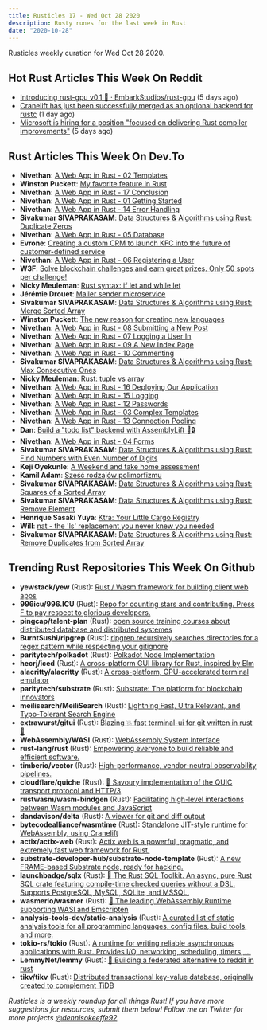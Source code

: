 ```yaml
---
title: Rusticles 17 - Wed Oct 28 2020
description: Rusty runes for the last week in Rust
date: "2020-10-28"
---
```


Rusticles weekly curation for Wed Oct 28 2020.

## Hot Rust Articles This Week On Reddit

- [Introducing rust-gpu v0.1 🐉 · EmbarkStudios/rust-gpu](https://www.reddit.com/r/rust/comments/jg056t/introducing_rustgpu_v01_embarkstudiosrustgpu/) (5 days ago)
- [Cranelift has just been successfully merged as an optional backend for rustc](https://www.reddit.com/r/rust/comments/jil2rs/cranelift_has_just_been_successfully_merged_as_an/) (1 day ago)
- [Microsoft is hiring for a position "focused on delivering Rust compiler improvements"](https://www.reddit.com/r/rust/comments/jg11lq/microsoft_is_hiring_for_a_position_focused_on/) (5 days ago)

## Rust Articles This Week On Dev.To

- **Nivethan**: [A Web App in Rust - 02 Templates](https://dev.to/krowemoh/a-web-app-in-rust-02-templates-5do1)
- **Winston Puckett**: [My favorite feature in Rust](https://dev.to/winstonpuckett/my-favorite-feature-in-rust-1cb2)
- **Nivethan**: [A Web App in Rust - 17 Conclusion](https://dev.to/krowemoh/a-web-app-in-rust-17-conclusion-1njd)
- **Nivethan**: [A Web App in Rust - 01 Getting Started](https://dev.to/krowemoh/a-web-app-in-rust-01-getting-started-572a)
- **Nivethan**: [A Web App in Rust - 14 Error Handling](https://dev.to/krowemoh/a-web-app-in-rust-14-error-handling-2kmg)
- **Sivakumar SIVAPRAKASAM**: [Data Structures & Algorithms using Rust: Duplicate Zeros](https://dev.to/ssivakumar77/data-structures-algorithms-using-rust-duplicate-zeros-550h)
- **Nivethan**: [A Web App in Rust - 05 Database](https://dev.to/krowemoh/a-web-app-in-rust-05-database-m0o)
- **Evrone**: [Creating a custom CRM to launch KFC into the future of customer-defined service](https://dev.to/evrone/creating-a-custom-crm-to-launch-kfc-into-the-future-of-customer-defined-service-1o4h)
- **Nivethan**: [A Web App in Rust - 06 Registering a User](https://dev.to/krowemoh/a-web-app-in-rust-06-registering-a-user-57po)
- **W3F**: [Solve blockchain challenges and earn great prizes. Only 50 spots per challenge!](https://dev.to/web3foundation/solve-blockchain-challenges-and-earn-great-prizes-only-50-spots-per-challenge-32b5)
- **Nicky Meuleman**: [Rust syntax: if let and while let](https://dev.to/nickymeuleman/rust-syntax-if-let-and-while-let-12im)
- **Jérémie Drouet**: [Mailer sender microservice](https://dev.to/jdrouet/mailer-sender-microservice-4pd1)
- **Sivakumar SIVAPRAKASAM**: [Data Structures & Algorithms using Rust: Merge Sorted Array](https://dev.to/ssivakumar77/data-structures-algorithms-using-rust-merge-sorted-array-1d6)
- **Winston Puckett**: [The new reason for creating new languages](https://dev.to/winstonpuckett/the-new-reason-for-creating-new-languages-dai)
- **Nivethan**: [A Web App in Rust - 08 Submitting a New Post](https://dev.to/krowemoh/a-web-app-in-rust-08-submitting-a-new-post-3g49)
- **Nivethan**: [A Web App in Rust - 07 Logging a User In](https://dev.to/krowemoh/a-web-app-in-rust-07-logging-a-user-in-1e0a)
- **Nivethan**: [A Web App in Rust - 09 A New Index Page](https://dev.to/krowemoh/a-web-app-in-rust-09-a-new-index-page-jja)
- **Nivethan**: [A Web App in Rust - 10 Commenting](https://dev.to/krowemoh/a-web-app-in-rust-10-commenting-2fl7)
- **Sivakumar SIVAPRAKASAM**: [Data Structures & Algorithms using Rust: Max Consecutive Ones](https://dev.to/ssivakumar77/data-structures-algorithms-using-rust-max-consecutive-ones-2ajj)
- **Nicky Meuleman**: [Rust: tuple vs array](https://dev.to/nickymeuleman/rust-tuple-vs-array-183o)
- **Nivethan**: [A Web App in Rust - 16 Deploying Our Application](https://dev.to/krowemoh/a-web-app-in-rust-16-deploying-our-application-87a)
- **Nivethan**: [A Web App in Rust - 15 Logging](https://dev.to/krowemoh/a-web-app-in-rust-15-logging-91c)
- **Nivethan**: [A Web App in Rust - 12 Passwords](https://dev.to/krowemoh/a-web-app-in-rust-12-passwords-113n)
- **Nivethan**: [A Web App in Rust - 03 Complex Templates](https://dev.to/krowemoh/a-web-app-in-rust-03-complex-templates-35e2)
- **Nivethan**: [A Web App in Rust - 13 Connection Pooling](https://dev.to/krowemoh/a-web-app-in-rust-13-connection-pooling-3c9c)
- **Dan**: [Build a "todo list" backend with AssemblyLift 🚀🔒](https://dev.to/dotxlem/build-a-todo-list-backend-with-assemblylift-1ak3)
- **Nivethan**: [A Web App in Rust - 04 Forms](https://dev.to/krowemoh/a-web-app-in-rust-04-forms-3aif)
- **Sivakumar SIVAPRAKASAM**: [Data Structures & Algorithms using Rust: Find Numbers with Even Number of Digits](https://dev.to/ssivakumar77/data-structures-algorithms-using-rust-find-numbers-with-even-number-of-digits-3j9a)
- **Keji Oyekunle**: [A Weekend and take home assessment](https://dev.to/teakg/a-weekend-and-take-home-assessment-4dhp)
- **Kamil Adam**: [Sześć rodzajów polimorfizmu](https://dev.to/kamiladam/szesc-rodzajow-polimorfizmu-2n05)
- **Sivakumar SIVAPRAKASAM**: [Data Structures & Algorithms using Rust: Squares of a Sorted Array](https://dev.to/ssivakumar77/data-structures-algorithms-using-rust-squares-of-a-sorted-array-4glc)
- **Sivakumar SIVAPRAKASAM**: [Data Structures & Algorithms using Rust: Remove Element](https://dev.to/ssivakumar77/data-structures-algorithms-using-rust-remove-element-6dm)
- **Henrique Sasaki Yuya**: [Ktra: Your Little Cargo Registry](https://dev.to/moriturus/ktra-your-little-cargo-registry-bo2)
- **Will**: [nat - the 'ls' replacement you never knew you needed](https://dev.to/willdoescode/nat-the-ls-replacement-you-never-knew-you-needed-2gna)
- **Sivakumar SIVAPRAKASAM**: [Data Structures & Algorithms using Rust: Remove Duplicates from Sorted Array](https://dev.to/ssivakumar77/data-structures-algorithms-using-rust-remove-duplicates-from-sorted-array-37bb)

## Trending Rust Repositories This Week On Github

- **yewstack/yew** (Rust): [Rust / Wasm framework for building client web apps](https://github.com/yewstack/yew)
- **996icu/996.ICU** (Rust): [Repo for counting stars and contributing. Press F to pay respect to glorious developers.](https://github.com/996icu/996.ICU)
- **pingcap/talent-plan** (Rust): [open source training courses about distributed database and distributed systemes](https://github.com/pingcap/talent-plan)
- **BurntSushi/ripgrep** (Rust): [ripgrep recursively searches directories for a regex pattern while respecting your gitignore](https://github.com/BurntSushi/ripgrep)
- **paritytech/polkadot** (Rust): [Polkadot Node Implementation](https://github.com/paritytech/polkadot)
- **hecrj/iced** (Rust): [A cross-platform GUI library for Rust, inspired by Elm](https://github.com/hecrj/iced)
- **alacritty/alacritty** (Rust): [A cross-platform, GPU-accelerated terminal emulator](https://github.com/alacritty/alacritty)
- **paritytech/substrate** (Rust): [Substrate: The platform for blockchain innovators](https://github.com/paritytech/substrate)
- **meilisearch/MeiliSearch** (Rust): [Lightning Fast, Ultra Relevant, and Typo-Tolerant Search Engine](https://github.com/meilisearch/MeiliSearch)
- **extrawurst/gitui** (Rust): [Blazing 💥 fast terminal-ui for git written in rust 🦀](https://github.com/extrawurst/gitui)
- **WebAssembly/WASI** (Rust): [WebAssembly System Interface](https://github.com/WebAssembly/WASI)
- **rust-lang/rust** (Rust): [Empowering everyone to build reliable and efficient software.](https://github.com/rust-lang/rust)
- **timberio/vector** (Rust): [High-performance, vendor-neutral observability pipelines.](https://github.com/timberio/vector)
- **cloudflare/quiche** (Rust): [🥧 Savoury implementation of the QUIC transport protocol and HTTP/3](https://github.com/cloudflare/quiche)
- **rustwasm/wasm-bindgen** (Rust): [Facilitating high-level interactions between Wasm modules and JavaScript](https://github.com/rustwasm/wasm-bindgen)
- **dandavison/delta** (Rust): [A viewer for git and diff output](https://github.com/dandavison/delta)
- **bytecodealliance/wasmtime** (Rust): [Standalone JIT-style runtime for WebAssembly, using Cranelift](https://github.com/bytecodealliance/wasmtime)
- **actix/actix-web** (Rust): [Actix web is a powerful, pragmatic, and extremely fast web framework for Rust.](https://github.com/actix/actix-web)
- **substrate-developer-hub/substrate-node-template** (Rust): [A new FRAME-based Substrate node, ready for hacking.](https://github.com/substrate-developer-hub/substrate-node-template)
- **launchbadge/sqlx** (Rust): [🧰 The Rust SQL Toolkit. An async, pure Rust SQL crate featuring compile-time checked queries without a DSL. Supports PostgreSQL, MySQL, SQLite, and MSSQL.](https://github.com/launchbadge/sqlx)
- **wasmerio/wasmer** (Rust): [🚀 The leading WebAssembly Runtime supporting WASI and Emscripten](https://github.com/wasmerio/wasmer)
- **analysis-tools-dev/static-analysis** (Rust): [A curated list of static analysis tools for all programming languages, config files, build tools, and more.](https://github.com/analysis-tools-dev/static-analysis)
- **tokio-rs/tokio** (Rust): [A runtime for writing reliable asynchronous applications with Rust. Provides I/O, networking, scheduling, timers, ...](https://github.com/tokio-rs/tokio)
- **LemmyNet/lemmy** (Rust): [🐀 Building a federated alternative to reddit in rust](https://github.com/LemmyNet/lemmy)
- **tikv/tikv** (Rust): [Distributed transactional key-value database, originally created to complement TiDB](https://github.com/tikv/tikv)

_Rusticles is a weekly roundup for all things Rust! If you have more suggestions for resources, submit them below! Follow me on Twitter for more projects [@dennisokeeffe92](https://twitter.com/dennisokeeffe92)._
